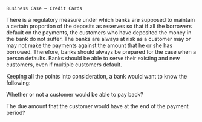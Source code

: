                                                                                                         Business Case – Credit Cards




There is a regulatory measure under which banks are supposed to maintain a certain proportion of the deposits as reserves so that if all the borrowers default on the payments, the customers who have deposited the money in the bank do not suffer.
The banks are always at risk as a customer may or may not make the payments against the amount that he or she has borrowed. Therefore, banks should always be prepared for the case when a person defaults.
Banks should be able to serve their existing and new customers, even if multiple customers default.

Keeping all the points into consideration, a bank would want to know the following:

Whether or not a customer would be able to pay back? 

The due amount that the customer would have at the end of the payment period? 
